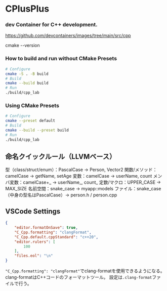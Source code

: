 # CPlusPlus


### dev Container for C++ development.
https://github.com/devcontainers/images/tree/main/src/cpp


cmake --version


### How to build and run without CMake Presets
```bash
# Configure
cmake -S . -B build 
# Build
cmake --build build
# Run
./build/cpp_lab
```

###  Using CMake Presets
```bash
# Configure
cmake --preset default
# Build
cmake --build --preset build
# Run
./build/cpp_lab
```


## 命名クイックルール（LLVMベース）
型（class/struct/enum）：PascalCase → Person, Vector2
関数/メソッド：camelCase → getName, setAge
変数：camelCase → userName, count
メンバ変数：camelCase+_ → userName_, count_
定数/マクロ：UPPER_CASE → MAX_SIZE
名前空間：snake_case → myapp::models
ファイル：snake_case（中身の型名はPascalCase）→ person.h / person.cpp

## VSCode Settings
```json
{
    "editor.formatOnSave": true,
    "C_Cpp.formatting": "clangFormat",
    "C_Cpp.default.cppStandard": "c++20",
    "editor.rulers": [
        100
    ],
    "files.eol": "\n"
}
```
`"C_Cpp.formatting": "clangFormat"`でclang-formatを使用できるようになる。
clang-formatはC++コードのフォーマットツール。
設定は`.clang-format`ファイルで行う。
